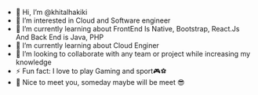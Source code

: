- 👋 Hi, I’m @khitalhakiki
- 👀 I’m interested in Cloud and Software engineer
- 🌱 I’m currently learning about FrontEnd Is Native, Bootstrap, React.Js And Back End is Java, PHP
- 🌱 I’m currently learning about Cloud Enginer
- 👯 I’m looking to collaborate with any team or project while increasing my knowledge
- ⚡ Fun fact: I love to play Gaming and sport🎮⚽
- 🤝 Nice to meet you, someday maybe will be meet 😎
<!---
khitalhakiki/khitalhakiki is a ✨ special ✨ repository because its `README.md` (this file) appears on your GitHub profile.
You can click the Preview link to take a look at your changes.
--->
